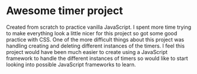 # Awesome timer project 

Created from scratch to practice vanilla JavaScript. I spent more time trying to make everything look a little nicer for this project so got some good practice with CSS. One of the more difficult things about this project was handling creating and deleting different instances of the timers. I feel this project would have been much easier to create using a JavaScript framework to handle the different instances of timers so would like to start looking into possible JavaScript frameworks to learn. 
